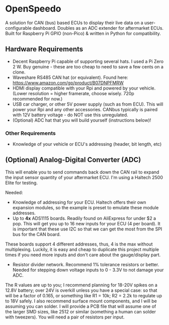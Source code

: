 # OpenSpeedo
A solution for CAN (bus) based ECUs to display their live data on a user-configurable dashboard. Doubles as an ADC extender for aftermarket ECUs. Built for Raspberry Pi GPIO (non-Pico) & written in Python for compatibility.


## Hardware Requirements
- Decent Raspberry Pi capable of supporting several hats. I used a Pi Zero 2 W. Buy genuine - these are too cheap to need to save a few cents on a clone. 
- Waveshare RS485 CAN hat (or equivalent). Found here: https://www.amazon.com/gp/product/B07DNPFMRW
- HDMI display compatible with your Rpi and powered by your vehicle. (Lower resolution = higher framerate, choose wisely. 720p recommended for now.)
- USB car charger, or other 5V power supply (such as from ECU). This will power your Rpi and any other accessories. CANbus typically is paired with 12V battery voltage - do NOT use this unregulated. 
- (Optional) ADC hat that you will build yourself (instructions below)!
  
### Other Requirements
- Knowledge of your vehicle or ECU's addressing (header, bit length, etc)

## (Optional) Analog-Digital Converter (ADC)
This will enable you to send commands back down the CAN rail to expand the input sensor quantity of your aftermarket ECU. I'm using a Haltech 2500 Elite for testing. 

Needed:
- Knowledge of addressing for your ECU. Haltech offers their own expansion modules, so the example is preset to emulate these module addresses. 
- Up to **4x** ADS1115 boards. Readily found on AliExpress for under $2 a pop. This will get you up to 16 new inputs for your ECU (4 per board). It is important that these use I2C so that we can get the most from the SPI bus for the CAN board.

These boards support 4 different addresses, thus, 4 is the max without multiplexing. Luckily, it is easy and cheap to duplicate this project multiple times if you need more inputs and don't care about the gauge/display part. 
- Resistor divider network. Recommend 1% tolerance resistors or better. Needed for stepping down voltage inputs to 0 - 3.3V to not damage your ADC. 

The R values are up to you; I recommend planning for 18-20V spikes on a 12.8V battery; over 24V is overkill unless you have a special case: so that will be a factor of 0.165, or something like R1 = 10k; R2 = 2.2k to regulate up to 18V safely. I also recommend surface mount components, and I will be assuming you can solder. I will provide a PCB file that will assume one of the larger SMD sizes, like 2512 or similar (something a human can solder with tweezers). You will need a pair of resistors per input. 
